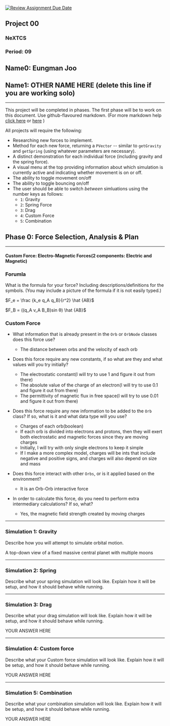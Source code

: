 [![Review Assignment Due Date](https://classroom.github.com/assets/deadline-readme-button-22041afd0340ce965d47ae6ef1cefeee28c7c493a6346c4f15d667ab976d596c.svg)](https://classroom.github.com/a/rXX1_Uiw)
## Project 00
### NeXTCS
### Period: 09
## Name0: Eungman Joo
## Name1: OTHER NAME HERE (delete this line if you are working solo)
---

This project will be completed in phases. The first phase will be to work on this document. Use github-flavoured markdown. (For more markdown help [click here](https://github.com/adam-p/markdown-here/wiki/Markdown-Cheatsheet) or [here](https://docs.github.com/en/get-started/writing-on-github/getting-started-with-writing-and-formatting-on-github/basic-writing-and-formatting-syntax) )

All projects will require the following:
- Researching new forces to implement.
- Method for each new force, returning a `PVector`  -- similar to `getGravity` and `getSpring` (using whatever parameters are necessary).
- A distinct demonstration for each individual force (including gravity and the spring force).
- A visual menu at the top providing information about which simulation is currently active and indicating whether movement is on or off.
- The ability to toggle movement on/off
- The ability to toggle bouncing on/off
- The user should be able to switch _between_ simluations using the number keys as follows:
  - `1`: Gravity
  - `2`: Spring Force
  - `3`: Drag
  - `4`: Custom Force
  - `5`: Combination


## Phase 0: Force Selection, Analysis & Plan
---------- 

#### Custom Force: Electro-Magnetic Forces(2 components: Electric and Magnetic)

### Forumla
What is the formula for your force? Including descriptions/definitions for the symbols. (You may include a picture of the formula if it is not easily typed.)

$F_e = \frac {k_e q_A q_B}{r^2} \hat {AB}$

$F_B = ((q_A v_A B_B)sin θ) \hat {AB}$

### Custom Force
- What information that is already present in the `Orb` or `OrbNode` classes does this force use?
  - The distance between orbs and the velocity of each orb

- Does this force require any new constants, if so what are they and what values will you try initially?
  - The electrostatic constant(I will try to use 1 and figure it out from there)
  - The absolute value of the charge of an electron(I will try to use 0.1 and figure it out from there)
  - The permittivity of magnetic flux in free space(I will try to use 0.01 and figure it out from there)

- Does this force require any new information to be added to the `Orb` class? If so, what is it and what data type will you use?
  - Charges of each orb(boolean)
  - If each orb is divided into electrons and protons, then they will exert both electrostatic and magnetic forces since they are moving charges
  - Initially, I will try with only single electrons to keep it simple
  - If I make a more complex model, charges will be ints that include negative and positive signs, and charges will also depend on size and mass

- Does this force interact with other `Orbs`, or is it applied based on the environment?
  - It is an Orb-Orb interactive force

- In order to calculate this force, do you need to perform extra intermediary calculations? If so, what?
  - Yes, the magnetic field strength created by moving charges

--- 

### Simulation 1: Gravity
Describe how you will attempt to simulate orbital motion.

A top-down view of a fixed massive central planet with multiple moons

--- 

### Simulation 2: Spring
Describe what your spring simulation will look like. Explain how it will be setup, and how it should behave while running.



--- 

### Simulation 3: Drag
Describe what your drag simulation will look like. Explain how it will be setup, and how it should behave while running.

YOUR ANSWER HERE

--- 

### Simulation 4: Custom force
Describe what your Custom force simulation will look like. Explain how it will be setup, and how it should behave while running.

YOUR ANSWER HERE

--- 

### Simulation 5: Combination
Describe what your combination simulation will look like. Explain how it will be setup, and how it should behave while running.

YOUR ANSWER HERE

